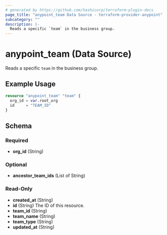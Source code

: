 ```yaml
---
# generated by https://github.com/hashicorp/terraform-plugin-docs
page_title: "anypoint_team Data Source - terraform-provider-anypoint"
subcategory: ""
description: |-
  Reads a specific `team` in the business group.
---
```


# anypoint_team (Data Source)

Reads a specific `team` in the business group.

## Example Usage

```terraform
resource "anypoint_team" "team" {
  org_id = var.root_org
  id     = "TEAM_ID"
}
```

<!-- schema generated by tfplugindocs -->
## Schema

### Required

- **org_id** (String)

### Optional

- **ancestor_team_ids** (List of String)

### Read-Only

- **created_at** (String)
- **id** (String) The ID of this resource.
- **team_id** (String)
- **team_name** (String)
- **team_type** (String)
- **updated_at** (String)



